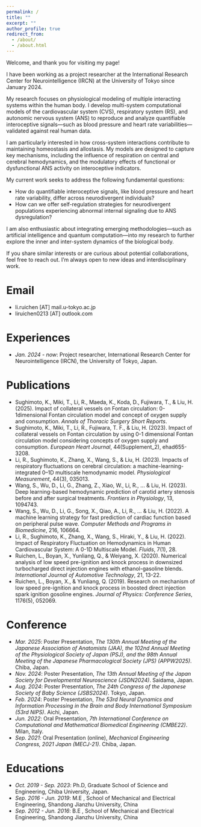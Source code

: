 ```yaml
---
permalink: /
title: ""
excerpt: ""
author_profile: true
redirect_from: 
  - /about/
  - /about.html
---
```


Welcome, and thank you for visiting my page!

I have been working as a project researcher at the International Research Center for Neurointelligence (IRCN) at the University of Tokyo since January 2024.

My research focuses on physiological modeling of multiple interacting systems within the human body. I develop multi-system computational models of the cardiovascular system (CVS), respiratory system (RS), and autonomic nervous system (ANS) to reproduce and analyze quantifiable interoceptive signals—such as blood pressure and heart rate variabilities—validated against real human data.

I am particularly interested in how cross-system interactions contribute to maintaining homeostasis and allostasis. My models are designed to capture key mechanisms, including the influence of respiration on central and cerebral hemodynamics, and the modulatory effects of functional or dysfunctional ANS activity on interoceptive indicators.

My current work seeks to address the following fundamental questions: 
- How do quantifiable interoceptive signals, like blood pressure and heart rate variability, differ across neurodivergent individuals?
- How can we offer self-regulation strategies for neurodivergent populations experiencing abnormal internal signaling due to ANS dysregulation?

I am also enthusiastic about integrating emerging methodologies—such as artificial intelligence and quantum computation—into my research to further explore the inner and inter-system dynamics of the biological body.

If you share similar interests or are curious about potential collaborations, feel free to reach out. I’m always open to new ideas and interdisciplinary work.

# Email
- li.ruichen [AT] mail.u-tokyo.ac.jp
- liruichen0213 [AT] outlook.com

<span class='anchor' id='Experiences'></span>
# Experiences 
- *Jan. 2024 - now*: Project researcher, International Research Center for Neurointelligence (IRCN), the University of Tokyo, Japan.

# Publications 
- Sughimoto, K., Miki, T., Li, R., Maeda, K., Koda, D., Fujiwara, T., & Liu, H. (2025). Impact of collateral vessels on Fontan circulation: 0-1dimensional Fontan circulation model and concept of oxygen supply and consumption. *Annals of Thoracic Surgery Short Reports*.
- Sughimoto, K., Miki, T., Li, R., Fujiwara, T. F., & Liu, H. (2023). Impact of collateral vessels on Fontan circulation by using 0-1 dimensional Fontan circulation model considering concepts of oxygen supply and consumption. *European Heart Journal*, 44(Supplement_2), ehad655-3208.
- Li, R., Sughimoto, K., Zhang, X., Wang, S., & Liu, H. (2023). Impacts of respiratory fluctuations on cerebral circulation: a machine-learning-integrated 0–1D multiscale hemodynamic model. *Physiological Measurement*, 44(3), 035013.
- Wang, S., Wu, D., Li, G., Zhang, Z., Xiao, W., Li, R., ... & Liu, H. (2023). Deep learning-based hemodynamic prediction of carotid artery stenosis before and after surgical treatments. *Frontiers in Physiology*, 13, 1094743.
- Wang, S., Wu, D., Li, G., Song, X., Qiao, A., Li, R., ... & Liu, H. (2022). A machine learning strategy for fast prediction of cardiac function based on peripheral pulse wave. *Computer Methods and Programs in Biomedicine*, 216, 106664.
- Li, R., Sughimoto, K., Zhang, X., Wang, S., Hiraki, Y., & Liu, H. (2022). Impact of Respiratory Fluctuation on Hemodynamics in Human Cardiovascular System: A 0-1D Multiscale Model. *Fluids*, 7(1), 28.
- Ruichen, L., Boyan, X., Yunliang, Q., & Weiyang, X. (2020). Numerical analysis of low speed pre-ignition and knock process in downsized turbocharged direct injection engines with ethanol-gasoline blends. *International Journal of Automotive Technology*, 21, 13-22.
- Ruichen, L., Boyan, X., & Yunliang, Q. (2019). Research on mechanism of low speed pre-ignition and knock process in boosted direct injection spark ignition gosoline engines. *Journal of Physics: Conference Series*, 1176(5), 052069.

# Conference
- *Mar. 2025*: Poster Presentation, *The 130th Annual Meeting of the Japanese Association of Anatomists (JAA), the 102nd Annual Meeting of the Physiological Society of Japan (PSJ), and the 98th Annual Meeting of the Japanese Pharmacological Society (JPS) (APPW2025)*. Chiba, Japan.
- *Nov. 2024*: Poster Presentation, *The 13th Annual Meeting of the Japan Society for Developmental Neuroscience (JSDN2024)*. Saidama, Japan.
- *Aug. 2024*: Poster Presentation, *The 24th Congress of the Japanese Society of Baby Science (JSBS2024)*. Tokyo, Japan.
- *Feb. 2024*: Poster Presentation, *The 53rd Neural Dynamics and Information Processing in the Brain and Body International Symposium (53rd NIPS)*. Aichi, Japan.
- *Jun. 2022*: Oral Presentation, *7th International Conference on Computational and Mathematical Biomedical Engineering (CMBE22)*. Milan, Italy.
- *Sep. 2021*: Oral Presentation (online), *Mechanical Engineering Congress, 2021 Japan (MECJ-21)*. Chiba, Japan.

# Educations
- *Oct. 2019 - Sep. 2023*: Ph.D, Graduate School of Science and Engineering, Chiba University, Japan.
- *Sep. 2016 - Jun. 2019*: M.E , School of Mechanical and Electrical Engineering, Shandong Jianzhu University, China
- *Sep. 2012 - Jun. 2016*: B.E , School of Mechanical and Electrical Engineering, Shandong Jianzhu University, China

